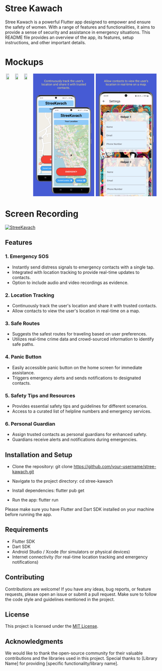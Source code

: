 # Stree Kawach

Stree Kawach is a powerful Flutter app designed to empower and ensure the safety of women. With a range of features and functionalities, it aims to provide a sense of security and assistance in emergency situations. This README file provides an overview of the app, its features, setup instructions, and other important details.

<!-- # Screenshots
<div><img src="./assets/image/screenshot.jpg"></div> -->

# Mockups
<div style="display: flex; flex-direction: row; overflow-x: scroll;">
    <img src="./assets/image/Samsung Galaxy S20+ Screenshot 0.png" width="40%" height="30%" style="padding: 0.5%;">
    <img src="./assets/image/Samsung Galaxy S20+ Screenshot 1.png" width="40%" height="30%" style="padding: 0.5%;">
    <img src="./assets/image/Samsung Galaxy S20+ Screenshot 2.png" width="40%" height="30%" style="padding: 0.5%;">
    <img src="./assets/image/Samsung Galaxy S20+ Screenshot 3.png" width="40%" height="30%" style="padding: 0.5%;">
    <img src="./assets/image/Samsung Galaxy S20+ Screenshot 4.png" width="40%" height="30%" style="padding: 0.5%;">
</div>

# Screen Recording
<!-- <iframe width="914" height="514" src="https://www.youtube.com/embed/12S6djBV3ng" title="StreeKavach" frameborder="0" allow="accelerometer; autoplay; clipboard-write; encrypted-media; gyroscope; picture-in-picture; web-share" allowfullscreen></iframe> -->

[![StreeKavach](https://img.youtube.com/vi/0.jpg)](https://www.youtube.com/watch?v=12S6djBV3ng)

## Features

### 1. Emergency SOS
- Instantly send distress signals to emergency contacts with a single tap.
- Integrated with location tracking to provide real-time updates to contacts.
- Option to include audio and video recordings as evidence.

### 2. Location Tracking
- Continuously track the user's location and share it with trusted contacts.
- Allow contacts to view the user's location in real-time on a map.

### 3. Safe Routes
- Suggests the safest routes for traveling based on user preferences.
- Utilizes real-time crime data and crowd-sourced information to identify safe paths.

### 4. Panic Button
- Easily accessible panic button on the home screen for immediate assistance.
- Triggers emergency alerts and sends notifications to designated contacts.

### 5. Safety Tips and Resources
- Provides essential safety tips and guidelines for different scenarios.
- Access to a curated list of helpline numbers and emergency services.

### 6. Personal Guardian
- Assign trusted contacts as personal guardians for enhanced safety.
- Guardians receive alerts and notifications during emergencies.

## Installation and Setup

- Clone the repository:
git clone https://github.com/your-username/stree-kawach.git

- Navigate to the project directory:
cd stree-kawach
- Install dependencies:
flutter pub get
- Run the app:
flutter run

Please make sure you have Flutter and Dart SDK installed on your machine before running the app.

## Requirements

- Flutter SDK
- Dart SDK
- Android Studio / Xcode (for simulators or physical devices)
- Internet connectivity (for real-time location tracking and emergency notifications)

## Contributing

Contributions are welcome! If you have any ideas, bug reports, or feature requests, please open an issue or submit a pull request. Make sure to follow the code style and guidelines mentioned in the project.

## License

This project is licensed under the [MIT License](LICENSE).

## Acknowledgments

We would like to thank the open-source community for their valuable contributions and the libraries used in this project. Special thanks to [Library Name] for providing [specific functionality/library name].
